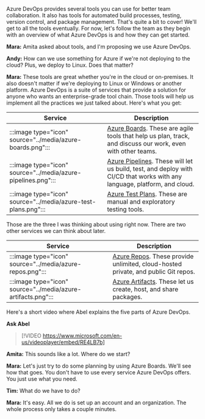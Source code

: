 Azure DevOps provides several tools you can use for better team collaboration. It also has tools for automated build processes, testing, version control, and package management. That's quite a bit to cover! We'll get to all the tools eventually. For now, let's follow the team as they begin with an overview of what Azure DevOps is and how they can get started.

**Mara:** Amita asked about tools, and I'm proposing we use Azure DevOps.

**Andy:** How can we use something for Azure if we're not deploying to the cloud? Plus, we deploy to Linux. Does that matter?

**Mara:** These tools are great whether you're in the cloud or on-premises. It also doesn't matter if we're deploying to Linux or Windows or another platform. Azure DevOps is a suite of services that provide a solution for anyone who wants an enterprise-grade tool chain. Those tools will help us implement all the practices we just talked about. Here's what you get:

| Service | Description |
|-|-|
|:::image type="icon" source="../media/azure-boards.png":::|[Azure Boards](https://azure.microsoft.com/services/devops/boards?azure-portal=true). These are agile tools that help us plan, track, and discuss our work, even with other teams.|
|:::image type="icon" source="../media/azure-pipelines.png":::|[Azure Pipelines](https://azure.microsoft.com/services/devops/pipelines?azure-portal=true). These will let us build, test, and deploy with CI/CD that works with any language, platform, and cloud.|
|:::image type="icon" source="../media/azure-test-plans.png":::|[Azure Test Plans](https://azure.microsoft.com/services/devops/test-plans?azure-portal=true). These are manual and exploratory testing tools.|

Those are the three I was thinking about using right now. There are two other services we can think about later.

| Service | Description |
|-|-|
|:::image type="icon" source="../media/azure-repos.png":::|[Azure Repos](https://azure.microsoft.com/services/devops/repos?azure-portal=true). These provide unlimited, cloud-hosted private, and public Git repos.|
|:::image type="icon" source="../media/azure-artifacts.png":::|[Azure Artifacts](https://azure.microsoft.com/services/devops/artifacts?azure-portal=true). These let us create, host, and share packages.|

Here's a short video where Abel explains the five parts of Azure DevOps.

**Ask Abel**

> [!VIDEO https://www.microsoft.com/en-us/videoplayer/embed/RE4LB7b]

**Amita:** This sounds like a lot. Where do we start?

**Mara:** Let's just try to do some planning by using Azure Boards. We'll see how that goes. You don't have to use every service Azure DevOps offers. You just use what you need.

**Tim:** What do we have to do?

**Mara:** It's easy. All we do is set up an account and an organization. The whole process only takes a couple minutes.
